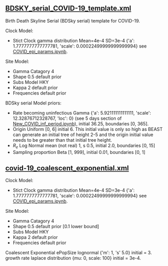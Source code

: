 ## [BDSKY_serial_COVID-19_template.xml](BDSKY_serial_COVID-19_template.xml)

Birth Death Skyline Serial (BDSky serial) template for COVID-19.

Clock Model:
* Stict Clock gamma distribution Mean=4e-4 SD=3e-4 {'a': 1.7777777777777781, 'scale': 0.00022499999999999994} see [COVID_epi_params.ipynb](COVID_epi_params.ipynb).

Site Model:
* Gamma Catagory 4
* Shape 0.5 default prior
* Subs Model HKY 
* Kappa 2 default prior
* Frequencies default prior


BDSky serial Model priors:
* Rate becoming uninfectious Gamma {'a': 5.921111111111111, 'scale': 12.32876712328767, 'loc': 0} (see 5 days section of [New_COVID_inf_period.ipynb](New_COVID_inf_period.ipynb)), initial 36.25, boundaries [0, 365].
* Origin Uniform [0, 6] initial 6. This initial value is only so high as BEAST can generate an initial tree of height 2-5 and the origin initial value needs to be greater than that initial tree height.   
* $R_e$ Log Normal mean (not real) 1, s 0.5, initial 2.0, boundaries [0, 15]
* Sampling proportion Beta [1, 999], initial 0.01, boundaries [0, 1]

## [covid-19_coalescent_exponential.xml](covid-19_coalescent_exponential.xml)

Clock Model:
* Stict Clock gamma distribution Mean=4e-4 SD=3e-4 {'a': 1.7777777777777781, 'scale': 0.00022499999999999994} see [COVID_epi_params.ipynb](COVID_epi_params.ipynb).

Site Model:
* Gamma Catagory 4
* Shape 0.5 default prior [0.1 lower bound]
* Subs Model HKY 
* Kappa 2 default prior
* Frequencies default prior

Coalescent Exponential
ePopSize lognormal {'m': 1, 's' 5.0} initial = 3.
growth rate laplace distribution {mu: 0, scale: 100} initial = 3e-4.
 
